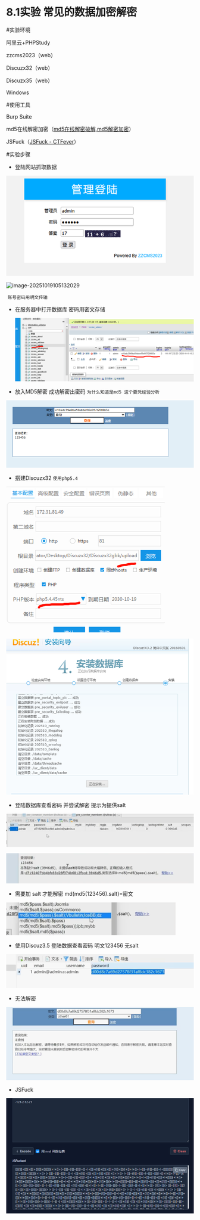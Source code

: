 # 8.1实验 常见的数据加密解密

#实验环境

阿里云+PHPStudy

zzcms2023（web）

Discuzx32（web）

Discuzx35（web）

Windows

#使用工具

Burp Suite

md5在线解密加密（[md5在线解密破解,md5解密加密](https://www.cmd5.com/)）

JSFuck（[JSFuck - CTFever](https://ctfever.uniiem.com/en/tools/jsfuck)）

#实验步骤

- 登陆网站抓取数据

![image-20251019105058884](images/image-20251019105058884.png)

![image-20251019105132029](C:\Users\Yennefer\AppData\Roaming\Typora\typora-user-images\image-20251019105132029.png)



​													`账号密码用明文传输`

- 在服务器中打开数据库 密码用密文存储

  ![image-20251019105403907](images/image-20251019105403907.png)

- 放入MD5解密 成功解密出密码  `为什么知道是md5 这个要凭经验分析`

![image-20251019105620471](images/image-20251019105620471.png)

- 搭建Discuzx32  `使用php5.4`

![image-20251019113029248](images/image-20251019113029248.png)

![image-20251019113315382](images/image-20251019113315382-1760868823689-6.png)

- 登陆数据库查看密码  并尝试解密 提示为提供salt

![image-20251019120510482](images/image-20251019120510482.png)



![image-20251019120527164](images/image-20251019120527164.png)

- 需要加 salt 才能解密 md(md5(123456).salt)=密文

![image-20251019120710508](images/image-20251019120710508.png)

- 使用Discuz3.5 登陆数据查看密码  明文123456 无salt

![image-20251019121228903](images/image-20251019121228903.png)

- 无法解密

![image-20251019121308374](images/image-20251019121308374.png)

- JSFuck

![image-20251019135304114](images/image-20251019135304114.png)